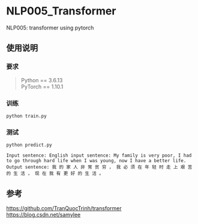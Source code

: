 # NLP005_Transformer
NLP005: transformer using pytorch

## 使用说明
### 要求
> Python == 3.6.13 \
> PyTorch == 1.10.1
### 训练
```shell script
python train.py
```
### 测试
```shell script
python predict.py
```
```shell script
Input sentence: English input sentence: My family is very poor, I had to go through hard life when I was young, now I have a better life.
Output sentence: 我 的 家 人 非 常 贫 穷 ， 我 必 须 在 年 轻 时 走 上 艰 苦 的 生 活 ， 现 在 我 有 更 好 的 生 活 。
```
## 参考
https://github.com/TranQuocTrinh/transformer  
https://blog.csdn.net/samylee  
